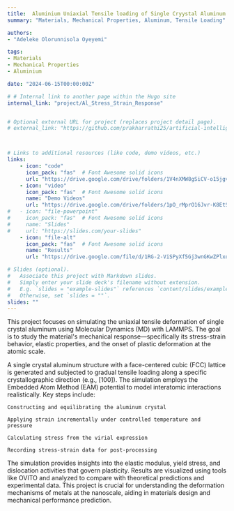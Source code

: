 ```yaml
---
title:  Aluminium Uniaxial Tensile loading of Single Cryystal Aluminum
summary: "Materials, Mechanical Properties, Aluminum, Tensile Loading"

authors: 
- "Adeleke Olorunnisola Oyeyemi"

tags:
- Materials
- Mechanical Properties
- Aluminium

date: "2024-06-15T00:00:00Z"

# # Internal link to another page within the Hugo site
internal_link: "project/Al_Stress_Strain_Response"


# Optional external URL for project (replaces project detail page).
# external_link: "https://github.com/prakharrathi25/artificial-intelligence-for-trading"



# Links to additional resources (like code, demo videos, etc.)
links:
    - icon: "code"
      icon_pack: "fas"  # Font Awesome solid icons
      url: "https://drive.google.com/drive/folders/1V4nXMW8gSiCV-o15jgvauVXdbGSkKmi7?usp=sharing"
    - icon: "video"
      icon_pack: "fas"  # Font Awesome solid icons
      name: "Demo Videos"
      url: "https://drive.google.com/drive/folders/1pO_rMprO16Jvr-K8EtS3rB3CPFxbtVnt?usp=sharing"
#   - icon: "file-powerpoint"
#     icon_pack: "fas"  # Font Awesome solid icons
#     name: "Slides"
#     url: "https://slides.com/your-slides"
    - icon: "file-alt"
      icon_pack: "fas"  # Font Awesome solid icons
      name: "Results"
      url: "https://drive.google.com/file/d/1RG-2-ViSPyXf5Gj3wnGKwZPlxqZkZK7C/view?usp=sharing"

# Slides (optional).
#   Associate this project with Markdown slides.
#   Simply enter your slide deck's filename without extension.
#   E.g. `slides = "example-slides"` references `content/slides/example-slides.md`.
#   Otherwise, set `slides = ""`.
slides: ""
---
```


This project focuses on simulating the uniaxial tensile deformation of single crystal aluminum using Molecular Dynamics (MD) with LAMMPS. The goal is to study the material's mechanical response—specifically its stress-strain behavior, elastic properties, and the onset of plastic deformation at the atomic scale.

A single crystal aluminum structure with a face-centered cubic (FCC) lattice is generated and subjected to gradual tensile loading along a specific crystallographic direction (e.g., [100]). The simulation employs the Embedded Atom Method (EAM) potential to model interatomic interactions realistically. Key steps include:

    Constructing and equilibrating the aluminum crystal

    Applying strain incrementally under controlled temperature and pressure

    Calculating stress from the virial expression

    Recording stress-strain data for post-processing

The simulation provides insights into the elastic modulus, yield stress, and dislocation activities that govern plasticity. Results are visualized using tools like OVITO and analyzed to compare with theoretical predictions and experimental data. This project is crucial for understanding the deformation mechanisms of metals at the nanoscale, aiding in materials design and mechanical performance prediction.